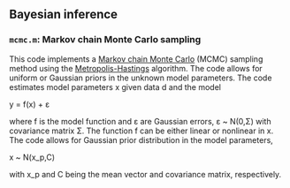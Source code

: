 ## Bayesian inference

### `mcmc.m`: Markov chain Monte Carlo sampling

This code implements a [Markov chain Monte Carlo](http://en.wikipedia.org/wiki/Markov_chain_Monte_Carlo) (MCMC) sampling method using the [Metropolis-Hastings](http://en.wikipedia.org/wiki/Metropolis%E2%80%93Hastings_algorithm) algorithm. The code allows for  uniform or Gaussian priors in the unknown model parameters. The code estimates model parameters x given data d and the model
 
 y = f(x) + ε 

where f is the model function and ε are Gaussian errors, ε ~ N(0,Σ) with covariance matrix Σ. The function f can be either linear or nonlinear in x. The code allows for Gaussian prior distribution in the model parameters,  

x ~ N(x_p,C)

with x_p and C being the mean vector and covariance matrix, respectively.
